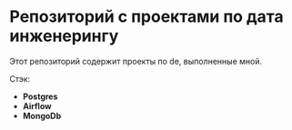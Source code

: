 # Репозиторий с проектами по дата инженерингу

Этот репозиторий содержит проекты по de, выполненные мной.

Стэк:
- **Postgres**
- **Airflow**
- **MongoDb**
